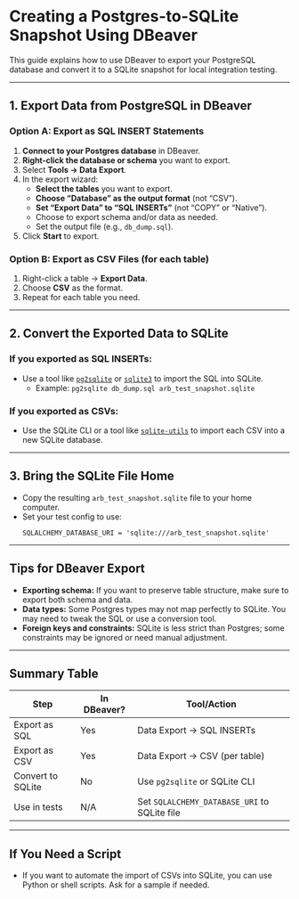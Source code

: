 # Creating a Postgres-to-SQLite Snapshot Using DBeaver

This guide explains how to use DBeaver to export your PostgreSQL database and convert it to a SQLite snapshot for local integration testing.

---

## 1. Export Data from PostgreSQL in DBeaver

### Option A: Export as SQL INSERT Statements
1. **Connect to your Postgres database** in DBeaver.
2. **Right-click the database or schema** you want to export.
3. Select **Tools → Data Export**.
4. In the export wizard:
   - **Select the tables** you want to export.
   - **Choose “Database” as the output format** (not “CSV”).
   - **Set “Export Data” to “SQL INSERTs”** (not “COPY” or “Native”).
   - Choose to export schema and/or data as needed.
   - Set the output file (e.g., `db_dump.sql`).
5. Click **Start** to export.

### Option B: Export as CSV Files (for each table)
1. Right-click a table → **Export Data**.
2. Choose **CSV** as the format.
3. Repeat for each table you need.

---

## 2. Convert the Exported Data to SQLite

### If you exported as SQL INSERTs:
- Use a tool like [`pg2sqlite`](https://github.com/dumblob/pg2sqlite) or [`sqlite3`](https://www.sqlite.org/cli.html) to import the SQL into SQLite.
  - Example: `pg2sqlite db_dump.sql arb_test_snapshot.sqlite`

### If you exported as CSVs:
- Use the SQLite CLI or a tool like [`sqlite-utils`](https://sqlite-utils.datasette.io/en/stable/cli.html#importing-csv-files) to import each CSV into a new SQLite database.

---

## 3. Bring the SQLite File Home
- Copy the resulting `arb_test_snapshot.sqlite` file to your home computer.
- Set your test config to use:
  ```
  SQLALCHEMY_DATABASE_URI = 'sqlite:///arb_test_snapshot.sqlite'
  ```

---

## Tips for DBeaver Export
- **Exporting schema:** If you want to preserve table structure, make sure to export both schema and data.
- **Data types:** Some Postgres types may not map perfectly to SQLite. You may need to tweak the SQL or use a conversion tool.
- **Foreign keys and constraints:** SQLite is less strict than Postgres; some constraints may be ignored or need manual adjustment.

---

## Summary Table

| Step                | In DBeaver? | Tool/Action                                  |
|---------------------|-------------|----------------------------------------------|
| Export as SQL       | Yes         | Data Export → SQL INSERTs                    |
| Export as CSV       | Yes         | Data Export → CSV (per table)                |
| Convert to SQLite   | No          | Use `pg2sqlite` or SQLite CLI                |
| Use in tests        | N/A         | Set `SQLALCHEMY_DATABASE_URI` to SQLite file |

---

## If You Need a Script
- If you want to automate the import of CSVs into SQLite, you can use Python or shell scripts. Ask for a sample if needed. 